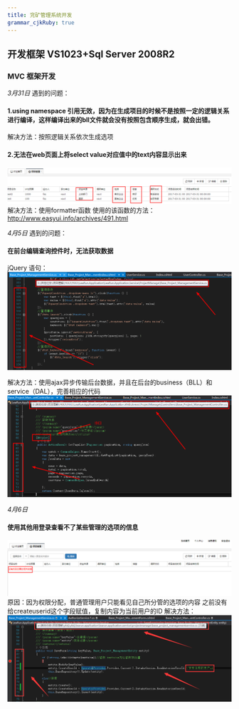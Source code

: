 ```yaml
---
title: 兖矿管理系统开发
grammar_cjkRuby: true
---
```

## 开发框架 VS1023+Sql Server 2008R2
### MVC 框架开发

*3月31日*
遇到的问题：
#### 1.using namespace 引用无效，因为在生成项目的时候不是按照一定的逻辑关系进行编译，这样编译出来的bll文件就会没有按照包含顺序生成，就会出错。
解决方法：按照逻辑关系依次生成选项

#### 2.无法在web页面上将select value对应值中的text内容显示出来
![enter description here][1]
解决方法：使用formatter函数 
使用的该函数的方法：<http://www.easyui.info/archives/491.html>

*4月5日*
遇到的问题：
#### 在前台编辑查询控件时，无法获取数据
jQuery 语句：
![enter description here][2]

解决方法：使用ajax异步传输后台数据，并且在后台的business（BLL）和service（DAL），完善相应的代码
![enter description here][3]

*4月6日*
#### 使用其他用登录查看不了某些管理的选项的信息
![enter description here][4]
原因：因为权限分配，普通管理用户只能看见自己所分管的选项的内容
之前没有给createuserid这个字段赋值，复制内容为当前用户的ID
解决方法：
![enter description here][5]


  [1]: ./images/1490968550488.jpg "1490968550488.jpg"
  [2]: ./images/1491379279892.jpg "1491379279892.jpg"
  [3]: ./images/1491379490047.jpg "1491379490047.jpg"
  [4]: ./images/1491452433367.jpg "1491452433367.jpg"
  [5]: ./images/1491452621431.jpg "1491452621431.jpg"